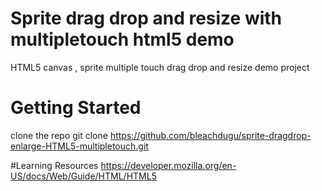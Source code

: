 # Sprite drag drop and resize with multipletouch html5 demo
HTML5 canvas , sprite  multiple touch  drag drop and resize demo project

# Getting Started
clone the repo
git clone https://github.com/bleachdugu/sprite-dragdrop-enlarge-HTML5-multipletouch.git

#Learning Resources
https://developer.mozilla.org/en-US/docs/Web/Guide/HTML/HTML5
